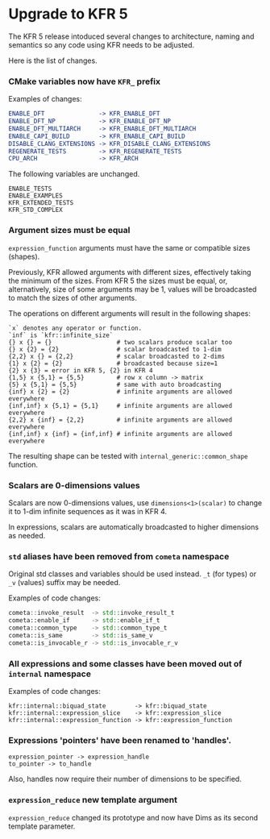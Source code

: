 # Upgrade to KFR 5

The KFR 5 release intoduced several changes to architecture, naming and semantics so any code using KFR needs to be adjusted.

Here is the list of changes.

### CMake variables now have `KFR_` prefix

Examples of changes:
```cmake
ENABLE_DFT               -> KFR_ENABLE_DFT
ENABLE_DFT_NP            -> KFR_ENABLE_DFT_NP
ENABLE_DFT_MULTIARCH     -> KFR_ENABLE_DFT_MULTIARCH
ENABLE_CAPI_BUILD        -> KFR_ENABLE_CAPI_BUILD
DISABLE_CLANG_EXTENSIONS -> KFR_DISABLE_CLANG_EXTENSIONS
REGENERATE_TESTS         -> KFR_REGENERATE_TESTS
CPU_ARCH                 -> KFR_ARCH
```

The following variables are unchanged.
```
ENABLE_TESTS
ENABLE_EXAMPLES
KFR_EXTENDED_TESTS
KFR_STD_COMPLEX
```


### Argument sizes must be equal

`expression_function` arguments must have the same or compatible sizes (shapes).

Previously, KFR allowed arguments with different sizes, effectively taking the minimum of
the sizes. From KFR 5 the sizes must be equal, or, alternatively, size of some arguments may be 1, values will be broadcasted to match the sizes of other arguments.


The operations on different arguments will result in the following shapes:
```
`x` denotes any operator or function.
`inf` is `kfr::infinite_size`
{} x {} = {}                  # two scalars produce scalar too
{} x {2} = {2}                # scalar broadcasted to 1-dim
{2,2} x {} = {2,2}            # scalar broadcasted to 2-dims
{1} x {2} = {2}               # broadcasted because size=1
{2} x {3} = error in KFR 5, {2} in KFR 4
{1,5} x {5,1} = {5,5}         # row x column -> matrix
{5} x {5,1} = {5,5}           # same with auto broadcasting
{inf} x {2} = {2}             # infinite arguments are allowed everywhere
{inf,inf} x {5,1} = {5,1}     # infinite arguments are allowed everywhere
{2,2} x {inf} = {2,2}         # infinite arguments are allowed everywhere
{inf,inf} x {inf} = {inf,inf} # infinite arguments are allowed everywhere
```

The resulting shape can be tested with `internal_generic::common_shape` function.

### Scalars are 0-dimensions values

Scalars are now 0-dimensions values, use `dimensions<1>(scalar)` to change it to 1-dim infinite sequences as it was in KFR 4.

In expressions, scalars are automatically broadcasted to higher dimensions as needed.

### `std` aliases have been removed from `cometa` namespace

Original std classes and variables should be used instead. `_t` (for types) or `_v` (values) suffix may be needed.

Examples of code changes:
```c++
cometa::invoke_result  -> std::invoke_result_t
cometa::enable_if      -> std::enable_if_t
cometa::common_type    -> std::common_type_t
cometa::is_same        -> std::is_same_v
cometa::is_invocable_r -> std::is_invocable_r_v
```

### All expressions and some classes have been moved out of `internal` namespace

Examples of code changes:
```
kfr::internal::biquad_state        -> kfr::biquad_state
kfr::internal::expression_slice    -> kfr::expression_slice
kfr::internal::expression_function -> kfr::expression_function
```

### Expressions 'pointers' have been renamed to 'handles'.

```
expression_pointer -> expression_handle
to_pointer -> to_handle
```

Also, handles now require their number of dimensions to be specified.

### `expression_reduce` new template argument

`expression_reduce` changed its prototype and now have Dims as its second template parameter.
